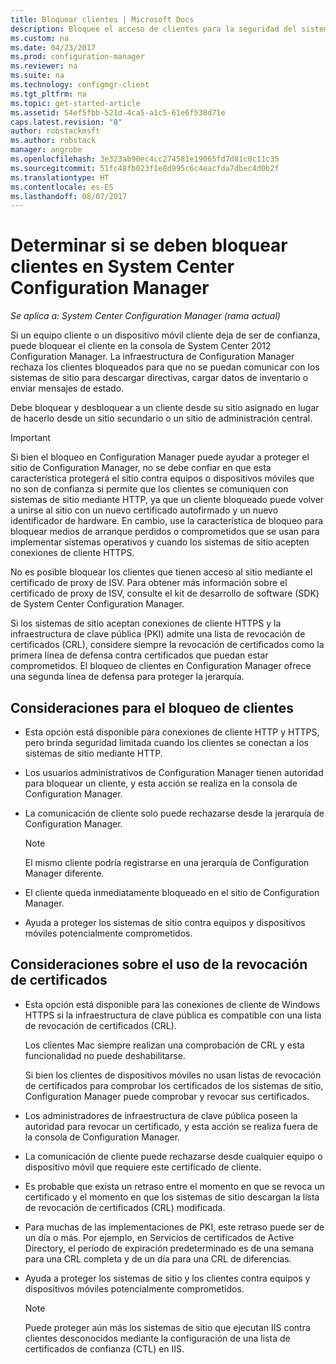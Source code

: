 ```yaml
---
title: Bloquear clientes | Microsoft Docs
description: Bloquee el acceso de clientes para la seguridad del sistema mediante System Center Configuration Manager.
ms.custom: na
ms.date: 04/23/2017
ms.prod: configuration-manager
ms.reviewer: na
ms.suite: na
ms.technology: configmgr-client
ms.tgt_pltfrm: na
ms.topic: get-started-article
ms.assetid: 54ef5fbb-521d-4ca5-a1c5-61e6f538d71e
caps.latest.revision: "8"
author: robstackmsft
ms.author: robstack
manager: angrobe
ms.openlocfilehash: 3e323ab90ec4cc274581e19065fd7d81c0c11c35
ms.sourcegitcommit: 51fc48fb023f1e8d995c6c4eacfda7dbec4d0b2f
ms.translationtype: HT
ms.contentlocale: es-ES
ms.lasthandoff: 08/07/2017
---
```

# <a name="determine-whether-to-block-clients-in-system-center-configuration-manager"></a>Determinar si se deben bloquear clientes en System Center Configuration Manager

*Se aplica a: System Center Configuration Manager (rama actual)*

Si un equipo cliente o un dispositivo móvil cliente deja de ser de confianza, puede bloquear el cliente en la consola de System Center 2012 Configuration Manager. La infraestructura de Configuration Manager rechaza los clientes bloqueados para que no se puedan comunicar con los sistemas de sitio para descargar directivas, cargar datos de inventario o enviar mensajes de estado.  

 Debe bloquear y desbloquear a un cliente desde su sitio asignado en lugar de hacerlo desde un sitio secundario o un sitio de administración central.  

> [!IMPORTANT]  
>  Si bien el bloqueo en Configuration Manager puede ayudar a proteger el sitio de Configuration Manager, no se debe confiar en que esta característica protegerá el sitio contra equipos o dispositivos móviles que no son de confianza si permite que los clientes se comuniquen con sistemas de sitio mediante HTTP, ya que un cliente bloqueado puede volver a unirse al sitio con un nuevo certificado autofirmado y un nuevo identificador de hardware. En cambio, use la característica de bloqueo para bloquear medios de arranque perdidos o comprometidos que se usan para implementar sistemas operativos y cuando los sistemas de sitio acepten conexiones de cliente HTTPS.  

 No es posible bloquear los clientes que tienen acceso al sitio mediante el certificado de proxy de ISV. Para obtener más información sobre el certificado de proxy de ISV, consulte el kit de desarrollo de software (SDK) de System Center Configuration Manager.  

 Si los sistemas de sitio aceptan conexiones de cliente HTTPS y la infraestructura de clave pública (PKI) admite una lista de revocación de certificados (CRL), considere siempre la revocación de certificados como la primera línea de defensa contra certificados que puedan estar comprometidos. El bloqueo de clientes en Configuration Manager ofrece una segunda línea de defensa para proteger la jerarquía.  

##  <a name="BKMK_Block_vs_CRL"></a> Consideraciones para el bloqueo de clientes  

-   Esta opción está disponible para conexiones de cliente HTTP y HTTPS, pero brinda seguridad limitada cuando los clientes se conectan a los sistemas de sitio mediante HTTP.  

-   Los usuarios administrativos de Configuration Manager tienen autoridad para bloquear un cliente, y esta acción se realiza en la consola de Configuration Manager.  

-   La comunicación de cliente solo puede rechazarse desde la jerarquía de Configuration Manager.  

    > [!NOTE]  
    >  El mismo cliente podría registrarse en una jerarquía de Configuration Manager diferente.  

-   El cliente queda inmediatamente bloqueado en el sitio de Configuration Manager.  

-   Ayuda a proteger los sistemas de sitio contra equipos y dispositivos móviles potencialmente comprometidos.  

## <a name="considerations-for-using-certificate-revocation"></a>Consideraciones sobre el uso de la revocación de certificados  

-   Esta opción está disponible para las conexiones de cliente de Windows HTTPS si la infraestructura de clave pública es compatible con una lista de revocación de certificados (CRL).  

     Los clientes Mac siempre realizan una comprobación de CRL y esta funcionalidad no puede deshabilitarse.  

     Si bien los clientes de dispositivos móviles no usan listas de revocación de certificados para comprobar los certificados de los sistemas de sitio, Configuration Manager puede comprobar y revocar sus certificados.  

-   Los administradores de infraestructura de clave pública poseen la autoridad para revocar un certificado, y esta acción se realiza fuera de la consola de Configuration Manager.  

-   La comunicación de cliente puede rechazarse desde cualquier equipo o dispositivo móvil que requiere este certificado de cliente.  

-   Es probable que exista un retraso entre el momento en que se revoca un certificado y el momento en que los sistemas de sitio descargan la lista de revocación de certificados (CRL) modificada.  

-   Para muchas de las implementaciones de PKI, este retraso puede ser de un día o más. Por ejemplo, en Servicios de certificados de Active Directory, el período de expiración predeterminado es de una semana para una CRL completa y de un día para una CRL de diferencias.  

-   Ayuda a proteger los sistemas de sitio y los clientes contra equipos y dispositivos móviles potencialmente comprometidos.  

    > [!NOTE]  
    >  Puede proteger aún más los sistemas de sitio que ejecutan IIS contra clientes desconocidos mediante la configuración de una lista de certificados de confianza (CTL) en IIS.  
